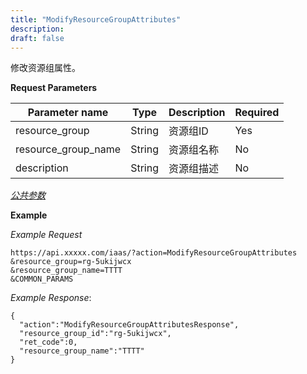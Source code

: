 ```yaml
---
title: "ModifyResourceGroupAttributes"
description: 
draft: false
---
```




修改资源组属性。

**Request Parameters**

| Parameter name | Type | Description | Required |
| --- | --- | --- | --- |
| resource_group | String | 资源组ID | Yes |
| resource_group_name | String | 资源组名称 | No |
| description | String | 资源组描述 | No |

[_公共参数_](../../../parameters/)

**Example**

_Example Request_

```
https://api.xxxxx.com/iaas/?action=ModifyResourceGroupAttributes
&resource_group=rg-5ukijwcx
&resource_group_name=TTTT
&COMMON_PARAMS
```

_Example Response_:

```
{
  "action":"ModifyResourceGroupAttributesResponse",
  "resource_group_id":"rg-5ukijwcx",
  "ret_code":0,
  "resource_group_name":"TTTT"
}
```
